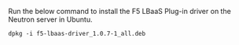 Run the below command to install the F5 LBaaS Plug-in driver on the Neutron server in Ubuntu.

    dpkg -i f5-lbaas-driver_1.0.7-1_all.deb

